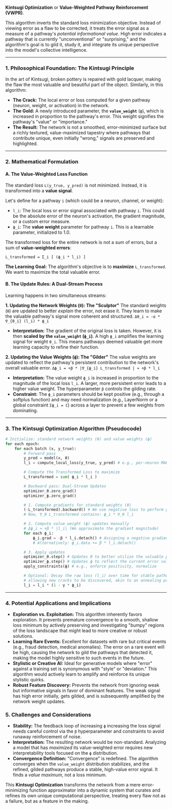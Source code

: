  **Kintsugi Optimization** or **Value-Weighted Pathway Reinforcement (VWPR)**.

This algorithm inverts the standard loss minimization objective. Instead of viewing error as a flaw to be corrected, it treats the error signal as a measure of a pathway's *potential informational value*. High error indicates a pathway that is currently "unconventional" or "surprising," and the algorithm's goal is to gild it, study it, and integrate its unique perspective into the model's collective intelligence.

---

### **1. Philosophical Foundation: The Kintsugi Principle**

In the art of Kintsugi, broken pottery is repaired with gold lacquer, making the flaw the most valuable and beautiful part of the object. Similarly, in this algorithm:
*   **The Crack:** The local error or loss computed for a given pathway (neuron, weight, or activation) in the network.
*   **The Gold:** A newly introduced parameter, the **`value_weight`** (`ϕ`), which is increased in proportion to the pathway's error. This weight signifies the pathway's "value" or "importance."
*   **The Result:** The network is not a smoothed, error-minimized surface but a richly textured, value-maximized tapestry where pathways that contribute unique, even initially "wrong," signals are preserved and highlighted.

---

### **2. Mathematical Formulation**

#### **A. The Value-Weighted Loss Function**

The standard loss `L(y_true, y_pred)` is not minimized. Instead, it is transformed into a **value signal**.

Let's define for a pathway `i` (which could be a neuron, channel, or weight):
*   `l_i`: The local loss or error signal associated with pathway `i`. This could be the absolute error of the neuron's activation, the gradient magnitude, or a custom error measure.
*   `ϕ_i`: The **value weight** parameter for pathway `i`. This is a learnable parameter, initialized to 1.0.

The transformed loss for the entire network is not a sum of errors, but a sum of **value-weighted errors**:

`L_transformed = Σ_i [ (ϕ_i * l_i) ]`

**The Learning Goal:** The algorithm's objective is to **maximize** `L_transformed`. We want to maximize the total valuable error.

#### **B. The Update Rules: A Dual-Stream Process**

Learning happens in two simultaneous streams:

**1. Updating the Network Weights (`θ`): The "Sculptor"**
The standard weights (`θ`) are updated to better *explain* the error, not erase it. They learn to make the valuable pathway's signal more coherent and structured.
`Δθ_i = -α * ∇_{θ_i} (l_i) * ϕ_i`

*   **Interpretation:** The gradient of the original loss is taken. However, it is then **scaled by the `value_weight` (`ϕ_i`)**. A high `ϕ_i` amplifies the learning signal for weight `θ_i`. This means pathways deemed valuable get more learning capacity to refine their function.

**2. Updating the Value Weights (`ϕ`): The "Gilder"**
The value weights are updated to reflect the pathway's persistent contribution to the network's overall valuable error.
`Δϕ_i = +β * |∇_{ϕ_i} L_transformed | ≈ +β * l_i`

*   **Interpretation:** The value weight `ϕ_i` is increased in proportion to the magnitude of the local loss `l_i`. A larger, more persistent error leads to a higher value weight. The hyperparameter `β` controls the gilding rate.
*   **Constraint:** The `ϕ_i` parameters should be kept positive (e.g., through a softplus function) and may need normalization (e.g., LayerNorm or a global constraint `Σϕ_i = C`) across a layer to prevent a few weights from dominating.

---

### **3. The Kintsugi Optimization Algorithm (Pseudocode)**

```python
# Initialize: standard network weights (θ) and value weights (ϕ)
for each epoch:
    for each batch (x, y_true):
        # Forward pass
        y_pred = model(x, θ) 
        l_i = compute_local_loss(y_true, y_pred) # e.g., per-neuron MAE

        # Compute the Transformed Loss to maximize
        L_transformed = sum( ϕ_i * l_i )

        # Backward pass: Dual-Stream Updates
        optimizer_θ.zero_grad()
        optimizer_ϕ.zero_grad()

        # 1. Compute gradients for standard weights (θ)
        (-L_transformed).backward() # We use negative loss to perform gradient ASCENT on L_transformed
        # Now, ∇_θ L_transformed contains: ϕ_i * ∇_θ l_i

        # 2. Compute value weight (ϕ) updates manually
        # Δϕ_i ≈ +β * |l_i| (We approximate the gradient magnitude)
        for each ϕ_i:
            ϕ_i.grad = -β * l_i.detach() # Assigning a negative gradient because the optimizer will later step in the negative direction. Since we want to increase ϕ, we give it a negative "gradient" to descend towards higher values.
            # Alternatively: ϕ_i.data += β * l_i.detach()

        # 3. Apply updates
        optimizer_θ.step() # Updates θ to better utilize the valuable pathways
        optimizer_ϕ.step() # Updates ϕ to reflect the current error value
        apply_constraints(ϕ) # e.g., enforce positivity, normalize

        # Optional: Decay the raw loss (l_i) over time for stable pathways, 
        # allowing new cracks to be discovered, akin to an annealing process.
        l_i = l_i * (1 - γ * ϕ_i) 
```

---

### **4. Potential Applications and Implications**

*   **Exploration vs. Exploitation:** This algorithm inherently favors exploration. It prevents premature convergence to a smooth, shallow loss minimum by actively preserving and investigating "bumpy" regions of the loss landscape that might lead to more creative or robust solutions.
*   **Learning Rare Events:** Excellent for datasets with rare but critical events (e.g., fraud detection, medical anomalies). The error on a rare event will be high, causing the network to gild the pathways that detected it, making the model highly sensitive to such events in the future.
*   **Stylistic or Creative AI:** Ideal for generative models where "error" against a training set is synonymous with "style" or "deviation." This algorithm would actively learn to amplify and reinforce its unique stylistic quirks.
*   **Robust Feature Discovery:** Prevents the network from ignoring weak but informative signals in favor of dominant features. The weak signal has high error initially, gets gilded, and is subsequently amplified by the network weight updates.

### **5. Challenges and Considerations**

*   **Stability:** The feedback loop of increasing `ϕ` increasing the loss signal needs careful control via the `β` hyperparameter and constraints to avoid runaway reinforcement of noise.
*   **Interpretation:** The resulting network would be non-standard. Analyzing a model that has *maximized* its value-weighted error requires new interpretability tools focused on the `ϕ` distribution.
*   **Convergence Definition:** "Convergence" is redefined. The algorithm converges when the `value_weight` distribution stabilizes, and the refined, gilded pathways produce a stable, high-value error signal. It finds a *value maximum*, not a loss minimum.

This **Kintsugi Optimization** transforms the network from a mere error-minimizing function approximator into a dynamic system that curates and refines its own unique computational perspective, treating every flaw not as a failure, but as a feature in the making.
